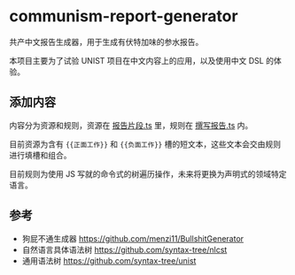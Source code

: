 # communism-report-generator

共产中文报告生成器，用于生成有伏特加味的参水报告。

本项目主要为了试验 UNIST 项目在中文内容上的应用，以及使用中文 DSL 的体验。

## 添加内容

内容分为资源和规则，资源在 [报告片段.ts](报告片段.ts) 里，规则在 [撰写报告.ts](撰写报告.ts) 内。

目前资源为含有 `{{正面工作}}` 和 `{{负面工作}}` 槽的短文本，这些文本会交由规则进行填槽和组合。

目前规则为使用 JS 写就的命令式的树遍历操作，未来将更换为声明式的领域特定语言。

## 参考

- 狗屁不通生成器 https://github.com/menzi11/BullshitGenerator
- 自然语言具体语法树 https://github.com/syntax-tree/nlcst
- 通用语法树 https://github.com/syntax-tree/unist
